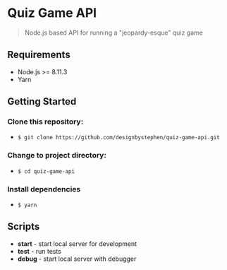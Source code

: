 # Quiz Game API
> Node.js based API for running a "jeopardy-esque" quiz game

## Requirements
- Node.js >= 8.11.3
- Yarn

## Getting Started
### Clone this repository:
- `$ git clone https://github.com/designbystephen/quiz-game-api.git`

### Change to project directory:
- `$ cd quiz-game-api`

### Install dependencies
- `$ yarn`

## Scripts 
- __start__ - start local server for development
- __test__ - run tests
- __debug__ - start local server with debugger
